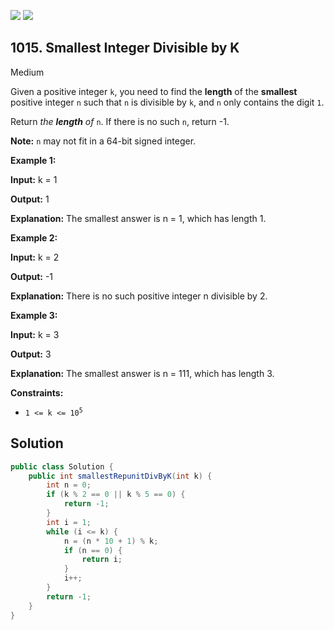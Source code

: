[![](https://img.shields.io/github/stars/javadev/LeetCode-in-Java?label=Stars&style=flat-square)](https://github.com/javadev/LeetCode-in-Java)
[![](https://img.shields.io/github/forks/javadev/LeetCode-in-Java?label=Fork%20me%20on%20GitHub%20&style=flat-square)](https://github.com/javadev/LeetCode-in-Java/fork)

## 1015\. Smallest Integer Divisible by K

Medium

Given a positive integer `k`, you need to find the **length** of the **smallest** positive integer `n` such that `n` is divisible by `k`, and `n` only contains the digit `1`.

Return _the **length** of_ `n`. If there is no such `n`, return -1.

**Note:** `n` may not fit in a 64-bit signed integer.

**Example 1:**

**Input:** k = 1

**Output:** 1

**Explanation:** The smallest answer is n = 1, which has length 1.

**Example 2:**

**Input:** k = 2

**Output:** -1

**Explanation:** There is no such positive integer n divisible by 2.

**Example 3:**

**Input:** k = 3

**Output:** 3

**Explanation:** The smallest answer is n = 111, which has length 3.

**Constraints:**

*   <code>1 <= k <= 10<sup>5</sup></code>

## Solution

```java
public class Solution {
    public int smallestRepunitDivByK(int k) {
        int n = 0;
        if (k % 2 == 0 || k % 5 == 0) {
            return -1;
        }
        int i = 1;
        while (i <= k) {
            n = (n * 10 + 1) % k;
            if (n == 0) {
                return i;
            }
            i++;
        }
        return -1;
    }
}
```
